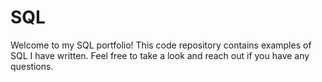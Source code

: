 # SQL
Welcome to my SQL portfolio! This code repository contains examples of SQL I have written. Feel free to take a look and reach out if you have any questions.
